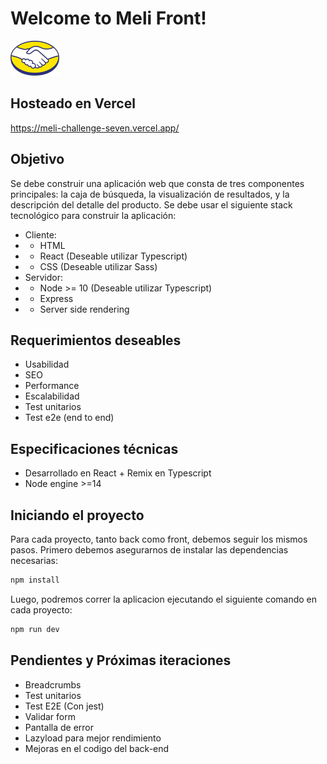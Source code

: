 
# Welcome to Meli Front!
![logo meli](https://github.com/hernnanvera/meli-challenge/blob/main/meli-front/public/icons/logo-meli.png)

## Hosteado en Vercel
https://meli-challenge-seven.vercel.app/

## Objetivo
Se debe construir una aplicación web que consta de tres componentes principales: la caja de búsqueda, la visualización de resultados, y la
descripción del detalle del producto.
Se debe usar el siguiente stack tecnológico para construir la aplicación:
 - Cliente:
 - - HTML
 - - React (Deseable utilizar Typescript)
 - - CSS (Deseable utilizar Sass)
 - Servidor:
 - - Node >= 10 (Deseable utilizar Typescript)
 - - Express
 - - Server side rendering

## Requerimientos deseables
 - Usabilidad
 - SEO
 - Performance
 - Escalabilidad
 - Test unitarios
 - Test e2e (end to end)

## Especificaciones técnicas
 - Desarrollado en React + Remix en Typescript
 - Node engine >=14
  
## Iniciando el proyecto
Para cada proyecto, tanto back como front, debemos seguir los mismos pasos. Primero debemos asegurarnos de instalar las dependencias necesarias:
```sh
npm install
```

Luego, podremos correr la aplicacion ejecutando el siguiente comando en cada proyecto:
```sh
npm run dev
```

## Pendientes y Próximas iteraciones
- Breadcrumbs
- Test unitarios
- Test E2E (Con jest)
- Validar form 
- Pantalla de error
- Lazyload para mejor rendimiento
- Mejoras en el codigo del back-end
